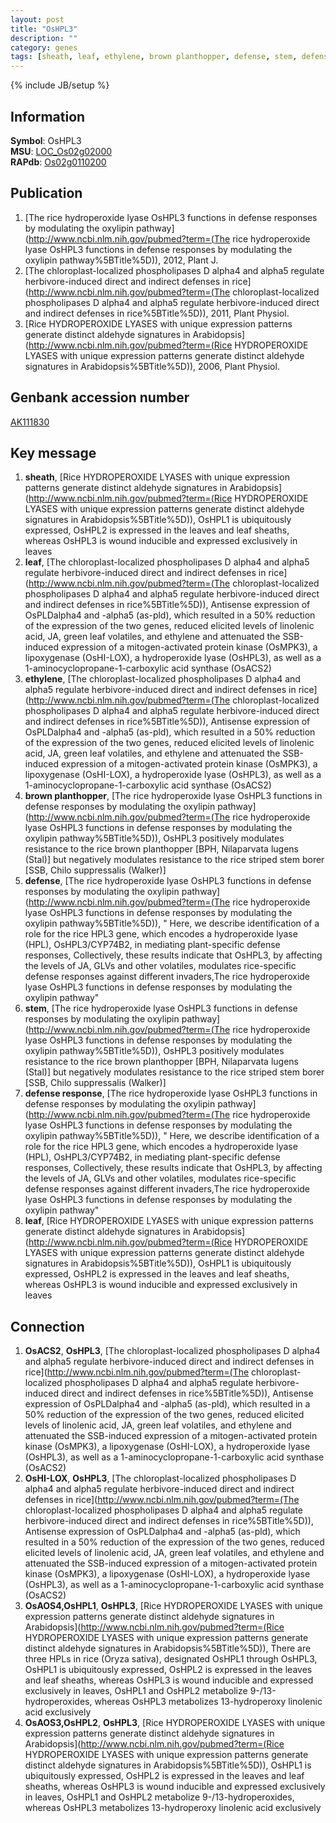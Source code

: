 ```yaml
---
layout: post
title: "OsHPL3"
description: ""
category: genes
tags: [sheath, leaf, ethylene, brown planthopper, defense, stem, defense response, leaf]
---
```

{% include JB/setup %}

## Information
__Symbol__: OsHPL3  
__MSU__: [LOC_Os02g02000](http://rice.plantbiology.msu.edu/cgi-bin/ORF_infopage.cgi?orf=LOC_Os02g02000)  
__RAPdb__: [Os02g0110200](http://rapdb.dna.affrc.go.jp/viewer/gbrowse_details/irgsp1?name=Os02g0110200)  

## Publication
1. [The rice hydroperoxide lyase OsHPL3 functions in defense responses by modulating the oxylipin pathway](http://www.ncbi.nlm.nih.gov/pubmed?term=(The rice hydroperoxide lyase OsHPL3 functions in defense responses by modulating the oxylipin pathway%5BTitle%5D)), 2012, Plant J.
2. [The chloroplast-localized phospholipases D alpha4 and alpha5 regulate herbivore-induced direct and indirect defenses in rice](http://www.ncbi.nlm.nih.gov/pubmed?term=(The chloroplast-localized phospholipases D alpha4 and alpha5 regulate herbivore-induced direct and indirect defenses in rice%5BTitle%5D)), 2011, Plant Physiol.
3. [Rice HYDROPEROXIDE LYASES with unique expression patterns generate distinct aldehyde signatures in Arabidopsis](http://www.ncbi.nlm.nih.gov/pubmed?term=(Rice HYDROPEROXIDE LYASES with unique expression patterns generate distinct aldehyde signatures in Arabidopsis%5BTitle%5D)), 2006, Plant Physiol.

## Genbank accession number
[AK111830](http://www.ncbi.nlm.nih.gov/nuccore/AK111830)

## Key message
1. __sheath__, [Rice HYDROPEROXIDE LYASES with unique expression patterns generate distinct aldehyde signatures in Arabidopsis](http://www.ncbi.nlm.nih.gov/pubmed?term=(Rice HYDROPEROXIDE LYASES with unique expression patterns generate distinct aldehyde signatures in Arabidopsis%5BTitle%5D)),  OsHPL1 is ubiquitously expressed, OsHPL2 is expressed in the leaves and leaf sheaths, whereas OsHPL3 is wound inducible and expressed exclusively in leaves
2. __leaf__, [The chloroplast-localized phospholipases D alpha4 and alpha5 regulate herbivore-induced direct and indirect defenses in rice](http://www.ncbi.nlm.nih.gov/pubmed?term=(The chloroplast-localized phospholipases D alpha4 and alpha5 regulate herbivore-induced direct and indirect defenses in rice%5BTitle%5D)),  Antisense expression of OsPLDalpha4 and -alpha5 (as-pld), which resulted in a 50% reduction of the expression of the two genes, reduced elicited levels of linolenic acid, JA, green leaf volatiles, and ethylene and attenuated the SSB-induced expression of a mitogen-activated protein kinase (OsMPK3), a lipoxygenase (OsHI-LOX), a hydroperoxide lyase (OsHPL3), as well as a 1-aminocyclopropane-1-carboxylic acid synthase (OsACS2)
3. __ethylene__, [The chloroplast-localized phospholipases D alpha4 and alpha5 regulate herbivore-induced direct and indirect defenses in rice](http://www.ncbi.nlm.nih.gov/pubmed?term=(The chloroplast-localized phospholipases D alpha4 and alpha5 regulate herbivore-induced direct and indirect defenses in rice%5BTitle%5D)),  Antisense expression of OsPLDalpha4 and -alpha5 (as-pld), which resulted in a 50% reduction of the expression of the two genes, reduced elicited levels of linolenic acid, JA, green leaf volatiles, and ethylene and attenuated the SSB-induced expression of a mitogen-activated protein kinase (OsMPK3), a lipoxygenase (OsHI-LOX), a hydroperoxide lyase (OsHPL3), as well as a 1-aminocyclopropane-1-carboxylic acid synthase (OsACS2)
4. __brown planthopper__, [The rice hydroperoxide lyase OsHPL3 functions in defense responses by modulating the oxylipin pathway](http://www.ncbi.nlm.nih.gov/pubmed?term=(The rice hydroperoxide lyase OsHPL3 functions in defense responses by modulating the oxylipin pathway%5BTitle%5D)),  OsHPL3 positively modulates resistance to the rice brown planthopper [BPH, Nilaparvata lugens (Stal)] but negatively modulates resistance to the rice striped stem borer [SSB, Chilo suppressalis (Walker)]
5. __defense__, [The rice hydroperoxide lyase OsHPL3 functions in defense responses by modulating the oxylipin pathway](http://www.ncbi.nlm.nih.gov/pubmed?term=(The rice hydroperoxide lyase OsHPL3 functions in defense responses by modulating the oxylipin pathway%5BTitle%5D)), " Here, we describe identification of a role for the rice HPL3 gene, which encodes a hydroperoxide lyase (HPL), OsHPL3/CYP74B2, in mediating plant-specific defense responses, Collectively, these results indicate that OsHPL3, by affecting the levels of JA, GLVs and other volatiles, modulates rice-specific defense responses against different invaders,The rice hydroperoxide lyase OsHPL3 functions in defense responses by modulating the oxylipin pathway"
6. __stem__, [The rice hydroperoxide lyase OsHPL3 functions in defense responses by modulating the oxylipin pathway](http://www.ncbi.nlm.nih.gov/pubmed?term=(The rice hydroperoxide lyase OsHPL3 functions in defense responses by modulating the oxylipin pathway%5BTitle%5D)),  OsHPL3 positively modulates resistance to the rice brown planthopper [BPH, Nilaparvata lugens (Stal)] but negatively modulates resistance to the rice striped stem borer [SSB, Chilo suppressalis (Walker)]
7. __defense response__, [The rice hydroperoxide lyase OsHPL3 functions in defense responses by modulating the oxylipin pathway](http://www.ncbi.nlm.nih.gov/pubmed?term=(The rice hydroperoxide lyase OsHPL3 functions in defense responses by modulating the oxylipin pathway%5BTitle%5D)), " Here, we describe identification of a role for the rice HPL3 gene, which encodes a hydroperoxide lyase (HPL), OsHPL3/CYP74B2, in mediating plant-specific defense responses, Collectively, these results indicate that OsHPL3, by affecting the levels of JA, GLVs and other volatiles, modulates rice-specific defense responses against different invaders,The rice hydroperoxide lyase OsHPL3 functions in defense responses by modulating the oxylipin pathway"
8. __leaf__, [Rice HYDROPEROXIDE LYASES with unique expression patterns generate distinct aldehyde signatures in Arabidopsis](http://www.ncbi.nlm.nih.gov/pubmed?term=(Rice HYDROPEROXIDE LYASES with unique expression patterns generate distinct aldehyde signatures in Arabidopsis%5BTitle%5D)),  OsHPL1 is ubiquitously expressed, OsHPL2 is expressed in the leaves and leaf sheaths, whereas OsHPL3 is wound inducible and expressed exclusively in leaves

## Connection
1. __OsACS2__, __OsHPL3__, [The chloroplast-localized phospholipases D alpha4 and alpha5 regulate herbivore-induced direct and indirect defenses in rice](http://www.ncbi.nlm.nih.gov/pubmed?term=(The chloroplast-localized phospholipases D alpha4 and alpha5 regulate herbivore-induced direct and indirect defenses in rice%5BTitle%5D)),  Antisense expression of OsPLDalpha4 and -alpha5 (as-pld), which resulted in a 50% reduction of the expression of the two genes, reduced elicited levels of linolenic acid, JA, green leaf volatiles, and ethylene and attenuated the SSB-induced expression of a mitogen-activated protein kinase (OsMPK3), a lipoxygenase (OsHI-LOX), a hydroperoxide lyase (OsHPL3), as well as a 1-aminocyclopropane-1-carboxylic acid synthase (OsACS2)
2. __OsHI-LOX__, __OsHPL3__, [The chloroplast-localized phospholipases D alpha4 and alpha5 regulate herbivore-induced direct and indirect defenses in rice](http://www.ncbi.nlm.nih.gov/pubmed?term=(The chloroplast-localized phospholipases D alpha4 and alpha5 regulate herbivore-induced direct and indirect defenses in rice%5BTitle%5D)),  Antisense expression of OsPLDalpha4 and -alpha5 (as-pld), which resulted in a 50% reduction of the expression of the two genes, reduced elicited levels of linolenic acid, JA, green leaf volatiles, and ethylene and attenuated the SSB-induced expression of a mitogen-activated protein kinase (OsMPK3), a lipoxygenase (OsHI-LOX), a hydroperoxide lyase (OsHPL3), as well as a 1-aminocyclopropane-1-carboxylic acid synthase (OsACS2)
3. __OsAOS4,OsHPL1__, __OsHPL3__, [Rice HYDROPEROXIDE LYASES with unique expression patterns generate distinct aldehyde signatures in Arabidopsis](http://www.ncbi.nlm.nih.gov/pubmed?term=(Rice HYDROPEROXIDE LYASES with unique expression patterns generate distinct aldehyde signatures in Arabidopsis%5BTitle%5D)),  There are three HPLs in rice (Oryza sativa), designated OsHPL1 through OsHPL3, OsHPL1 is ubiquitously expressed, OsHPL2 is expressed in the leaves and leaf sheaths, whereas OsHPL3 is wound inducible and expressed exclusively in leaves, OsHPL1 and OsHPL2 metabolize 9-/13-hydroperoxides, whereas OsHPL3 metabolizes 13-hydroperoxy linolenic acid exclusively
4. __OsAOS3,OsHPL2__, __OsHPL3__, [Rice HYDROPEROXIDE LYASES with unique expression patterns generate distinct aldehyde signatures in Arabidopsis](http://www.ncbi.nlm.nih.gov/pubmed?term=(Rice HYDROPEROXIDE LYASES with unique expression patterns generate distinct aldehyde signatures in Arabidopsis%5BTitle%5D)),  OsHPL1 is ubiquitously expressed, OsHPL2 is expressed in the leaves and leaf sheaths, whereas OsHPL3 is wound inducible and expressed exclusively in leaves, OsHPL1 and OsHPL2 metabolize 9-/13-hydroperoxides, whereas OsHPL3 metabolizes 13-hydroperoxy linolenic acid exclusively


